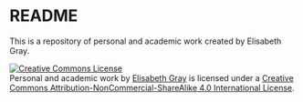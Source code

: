 # README
This is a repository of personal and academic work created by Elisabeth Gray. 

<a rel="license" href="http://creativecommons.org/licenses/by-nc-sa/4.0/"><img alt="Creative Commons License" style="border-width:0" src="https://i.creativecommons.org/l/by-nc-sa/4.0/80x15.png" /></a><br /><span xmlns:dct="http://purl.org/dc/terms/" property="dct:title">Personal and academic work</span> by <a xmlns:cc="http://creativecommons.org/ns#" href="http://elisabethgray.me/" property="cc:attributionName" rel="cc:attributionURL">Elisabeth Gray</a> is licensed under a <a rel="license" href="http://creativecommons.org/licenses/by-nc-sa/4.0/">Creative Commons Attribution-NonCommercial-ShareAlike 4.0 International License</a>.

